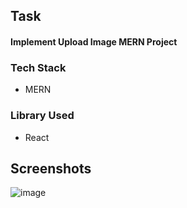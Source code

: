 
## Task 

#### Implement Upload Image MERN Project
### Tech Stack

  - MERN
  
    
  
  
### Library Used
  - React
    
  


## Screenshots

![image](https://github.com/gazirahad7/image-uploader-mern/assets/65822873/e7e92132-5e88-4abe-8a30-d053ed7f2297)
